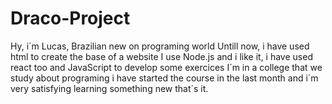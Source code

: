 # Draco-Project 

Hy, i´m Lucas, Brazilian new on programing world
Untill now, i have used html to create the base of a website
I use Node.js and i like it, i have used react too and JavaScript to develop some exercices
I´m in a college that we study about programing
i have started the course in the last month and i´m very satisfying learning something new
that´s it.
